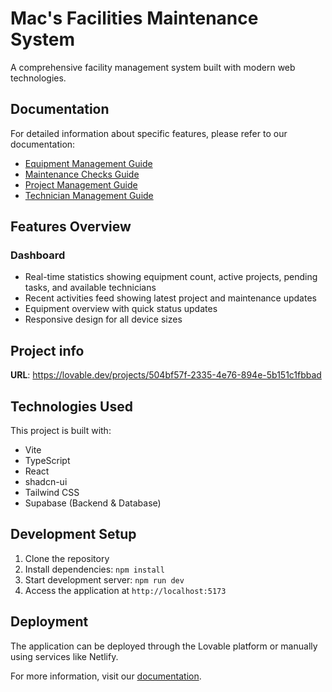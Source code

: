 # Mac's Facilities Maintenance System

A comprehensive facility management system built with modern web technologies.

## Documentation

For detailed information about specific features, please refer to our documentation:

- [Equipment Management Guide](./docs/equipment-management.md)
- [Maintenance Checks Guide](./docs/maintenance-checks.md)
- [Project Management Guide](./docs/project-management.md)
- [Technician Management Guide](./docs/technician-management.md)

## Features Overview

### Dashboard
- Real-time statistics showing equipment count, active projects, pending tasks, and available technicians
- Recent activities feed showing latest project and maintenance updates
- Equipment overview with quick status updates
- Responsive design for all device sizes

## Project info

**URL**: https://lovable.dev/projects/504bf57f-2335-4e76-894e-5b151c1fbbad

## Technologies Used

This project is built with:

- Vite
- TypeScript
- React
- shadcn-ui
- Tailwind CSS
- Supabase (Backend & Database)

## Development Setup

1. Clone the repository
2. Install dependencies: `npm install`
3. Start development server: `npm run dev`
4. Access the application at `http://localhost:5173`

## Deployment

The application can be deployed through the Lovable platform or manually using services like Netlify.

For more information, visit our [documentation](https://docs.lovable.dev/).